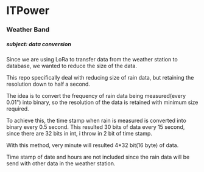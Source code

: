 # ITPower
### Weather Band
##### subject: data conversion


Since we are using LoRa to transfer data from the weather station to database, we wanted to reduce the size of the data.


This repo specifically deal with reducing size of rain data, but retaining the resolution down to half a second.


The idea is to convert the frequency of rain data being measured(every 0.01") into binary, so the resolution of the data is retained with minimum size required.


To achieve this, the time stamp when rain is measured is converted into binary every 0.5 second. This resulted 30 bits of data every 15 second, since there are 32 bits in int, i throw in 2 bit of time stamp.


With this method, very minute will resulted 4*32 bit(16 byte) of data.


Time stamp of date and hours are not included since the rain data will be send with other data in the weather station.
